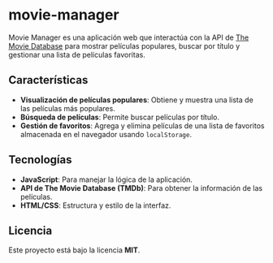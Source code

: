 # movie-manager

Movie Manager es una aplicación web que interactúa con la API de [The Movie Database](https://www.themoviedb.org/) para mostrar películas populares, buscar por título y gestionar una lista de películas favoritas.

## Características

- **Visualización de películas populares**: Obtiene y muestra una lista de las películas más populares.
- **Búsqueda de películas**: Permite buscar películas por título.
- **Gestión de favoritos**: Agrega y elimina películas de una lista de favoritos almacenada en el navegador usando `localStorage`.

## Tecnologías

- **JavaScript**: Para manejar la lógica de la aplicación.
- **API de The Movie Database (TMDb)**: Para obtener la información de las películas.
- **HTML/CSS**: Estructura y estilo de la interfaz.

## Licencia

Este proyecto está bajo la licencia **MIT**.

